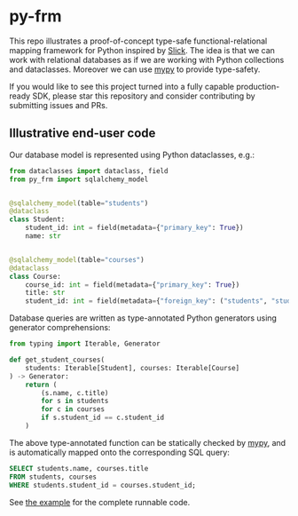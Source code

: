 # py-frm
This repo illustrates a proof-of-concept type-safe functional-relational mapping framework for Python inspired by [Slick](https://scala-slick.org/doc/stable/introduction.html).  The idea is that we can work with relational databases as if we are working with Python collections and dataclasses.  Moreover we can use [mypy](https://www.mypy-lang.org/) to provide type-safety.  

If you would like to see this project turned into a fully capable production-ready SDK, please star this repository and consider contributing by submitting issues and PRs.

## Illustrative end-user code

Our database model is represented using Python dataclasses, e.g.:

~~~python
from dataclasses import dataclass, field
from py_frm import sqlalchemy_model


@sqlalchemy_model(table="students")
@dataclass
class Student:
    student_id: int = field(metadata={"primary_key": True})
    name: str


@sqlalchemy_model(table="courses")
@dataclass
class Course:
    course_id: int = field(metadata={"primary_key": True})
    title: str
    student_id: int = field(metadata={"foreign_key": ("students", "student_id")})
~~~

Database queries are written as type-annotated Python generators using generator comprehensions:

~~~python
from typing import Iterable, Generator

def get_student_courses(
    students: Iterable[Student], courses: Iterable[Course]
) -> Generator:
    return (
        (s.name, c.title)
        for s in students
        for c in courses
        if s.student_id == c.student_id
    )
~~~

The above type-annotated function can be statically checked by [mypy](https://www.mypy-lang.org/), and is automatically mapped onto the corresponding SQL query:

~~~sql
SELECT students.name, courses.title 
FROM students, courses 
WHERE students.student_id = courses.student_id;
~~~

See [the example](./example.py) for the complete runnable code.
